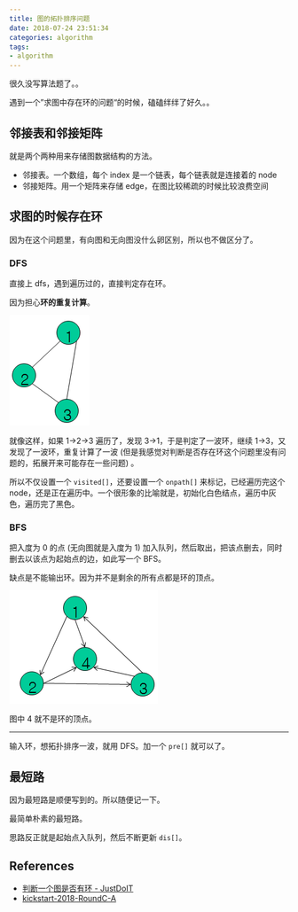 ```yaml
---
title: 图的拓扑排序问题
date: 2018-07-24 23:51:34
categories: algorithm
tags:
- algorithm
---
```


很久没写算法题了。。

遇到一个”求图中存在环的问题“的时候，磕磕绊绊了好久。。

## 邻接表和邻接矩阵
就是两个两种用来存储图数据结构的方法。

- 邻接表。一个数组，每个 index 是一个链表，每个链表就是连接着的 node
- 邻接矩阵。用一个矩阵来存储 edge，在图比较稀疏的时候比较浪费空间

## 求图的时候存在环
因为在这个问题里，有向图和无向图没什么卵区别，所以也不做区分了。

### DFS
直接上 dfs，遇到遍历过的，直接判定存在环。

因为担心**环的重复计算**。

![graph-cycle-dfs.png](/image/graph-cycle-dfs.png)

就像这样，如果 1->2->3 遍历了，发现 3->1，于是判定了一波环，继续 1->3，又发现了一波环，重复计算了一波 (但是我感觉对判断是否存在环这个问题里没有问题的，拓展开来可能存在一些问题) 。

所以不仅设置一个 `visited[]`，还要设置一个 `onpath[]` 来标记，已经遍历完这个 node，还是正在遍历中。一个很形象的比喻就是，初始化白色结点，遍历中灰色，遍历完了黑色。

### BFS
把入度为 0 的点 (无向图就是入度为 1) 加入队列，然后取出，把该点删去，同时删去以该点为起始点的边，如此写一个 BFS。

缺点是不能输出环。因为并不是剩余的所有点都是环的顶点。

![graph-cycle-bfs.png](/image/graph-cycle-bfs.png)

图中 4 就不是环的顶点。

-----

输入环，想拓扑排序一波，就用 DFS。加一个 `pre[]` 就可以了。

## 最短路
因为最短路是顺便写到的。所以随便记一下。

最简单朴素的最短路。

思路反正就是起始点入队列，然后不断更新 `dis[]`。

## References
- [判断一个图是否有环 - JustDoIT](http://www.cnblogs.com/TenosDoIt/p/3644225.html)
- [kickstart-2018-RoundC-A](https://github.com/pwxcoo/ac-game/blob/master/2018-07/2018-07-24/kickstart-2018-C-A.cpp)
